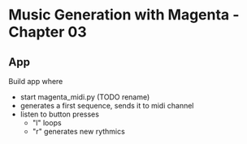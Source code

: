 # Music Generation with Magenta - Chapter 03

## App

Build app where

- start magenta_midi.py (TODO rename)
- generates a first sequence, sends it to midi channel
- listen to button presses
    - "l" loops
    - "r" generates new rythmics
